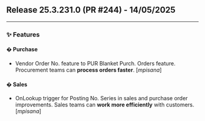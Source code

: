 ## Release 25.3.231.0 (PR #244) - 14/05/2025
---
### ✨ Features

#### � Purchase
  * Vendor Order No. feature to PUR Blanket Purch. Orders feature. Procurement teams can **process orders faster**. [*mpisana*]

#### �️ Sales
  * OnLookup trigger for Posting No. Series in sales and purchase order improvements. Sales teams can **work more efficiently** with customers. [*mpisana*]

